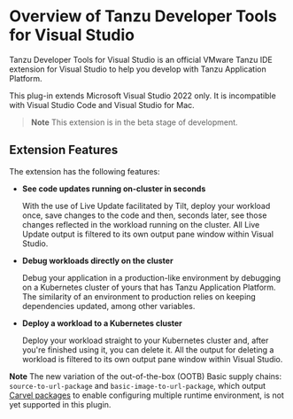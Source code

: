 # Overview of Tanzu Developer Tools for Visual Studio

Tanzu Developer Tools for Visual Studio is an official VMware Tanzu IDE extension for Visual Studio
to help you develop with Tanzu Application Platform.

This plug-in extends Microsoft Visual Studio 2022 only. It is incompatible with Visual Studio Code
and Visual Studio for Mac.

> **Note** This extension is in the beta stage of development.

## Extension Features

The extension has the following features:

- **See code updates running on-cluster in seconds**

  With the use of Live Update facilitated by Tilt, deploy your workload once, save changes to the code
  and then, seconds later, see those changes reflected in the workload running on the cluster.
  All Live Update output is filtered to its own output pane window within Visual Studio.

- **Debug workloads directly on the cluster**

  Debug your application in a production-like environment by debugging on a Kubernetes cluster of
  yours that has Tanzu Application Platform.
  The similarity of an environment to production relies on keeping dependencies updated, among other
  variables.

- **Deploy a workload to a Kubernetes cluster**

  Deploy your workload straight to your Kubernetes cluster and, after you're finished using it, you
  can delete it. All the output for deleting a workload is filtered to its own output pane window
  within Visual Studio.

**Note** The new variation of the out-of-the-box (OOTB) Basic supply chains: `source-to-url-package` and `basic-image-to-url-package`, which output [Carvel packages](../scc/carvel-package-supply-chain.hbs.md) to enable configuring multiple runtime environment, is not yet supported in this plugin.

